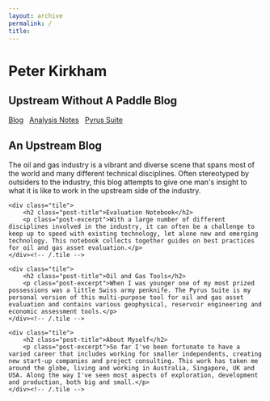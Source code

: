 ```yaml
---
layout: archive
permalink: /
title: 
---
```


<div class="page-lead" style="background-image:url(//pkirkham.github.io/images/background-platform-sunset-1600x800.jpg)">
	<div class="wrap page-lead-content">
		<h1>Peter Kirkham</h1>
		<h2>Upstream Without A Paddle Blog</h2>
		<a href="//pkirkham.github.io/blog/" class="btn-inverse">Blog</a> &nbsp; <a href="//pkirkham.github.io/analysis/" class="btn-inverse">Analysis Notes</a> &nbsp; <a href="//pkirkham.github.io/pyrus/" class="btn-inverse">Pyrus Suite</a>
	</div><!-- /.page-lead-content -->
</div><!-- /.page-lead -->

<div class="tiles">
	<div class="tile">
		  <h2 class="post-title">An Upstream Blog</h2>
		  <p class="post-excerpt">The oil and gas industry is a vibrant and diverse scene that spans most of the world and many different technical disciplines. Often stereotyped by outsiders to the industry, this blog attempts to give one man's insight to what it is like to work in the upstream side of the industry.</p>
	</div><!-- /.tile -->

	<div class="tile">
		<h2 class="post-title">Evaluation Notebook</h2>
		<p class="post-excerpt">With a large number of different disciplines involved in the industry, it can often be a challenge to keep up to speed with existing technology, let alone new and emerging technology. This notebook collects together guides on best practices for oil and gas asset evaluation.</p>
	</div><!-- /.tile -->

	<div class="tile">
		<h2 class="post-title">Oil and Gas Tools</h2>
		<p class="post-excerpt">When I was younger one of my most prized possessions was a little Swiss army penknife. The Pyrus Suite is my personal version of this multi-purpose tool for oil and gas asset evaluation and contains various geophysical, reservoir engineering and economic assessment tools.</p>
	</div><!-- /.tile -->

	<div class="tile">
		<h2 class="post-title">About Myself</h2>
		<p class="post-excerpt">So far I've been fortunate to have a varied career that includes working for smaller independents, creating new start-up companies and project consulting. This work has taken me around the globe, living and working in Australia, Singapore, UK and USA. Along the way I've seen most aspects of exploration, development and production, both big and small.</p>
	</div><!-- /.tile -->
</div><!-- /.tiles -->